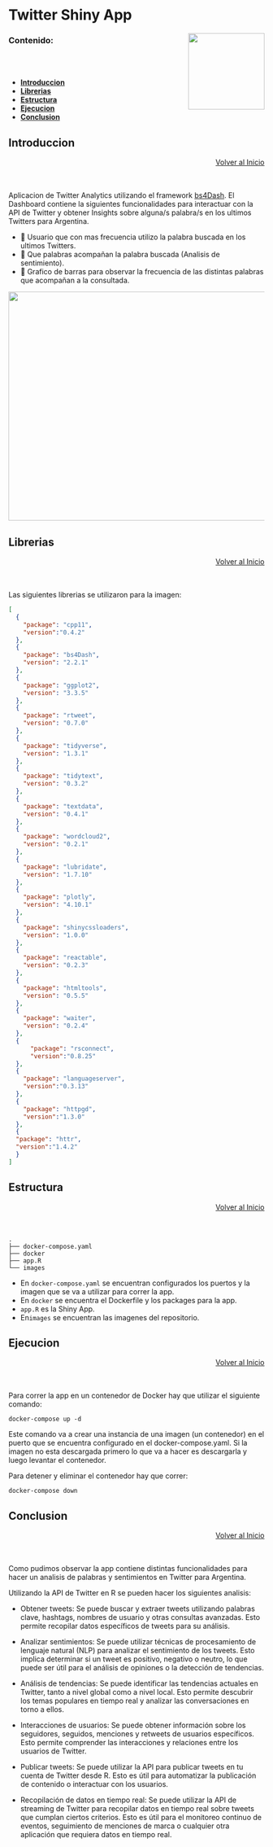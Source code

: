 

# Twitter Shiny App


<p>
<a href="https://rinterface.github.io/bs4Dash/" rel="nofollow"><img src="https://camo.githubusercontent.com/0c50278e279e08384b5a14b75112e4d65484105a9028e3ebe7c5192f438570a7/68747470733a2f2f72696e746572666163652e636f6d2f696e73742f696d616765732f627334446173682e737667" align="right" width="150" style="max-width: 100%;"></a>
</p>



### Contenido:
<br>
</br>

- [**Introduccion**](https://github.com/MGaloto/twitter_analytics#introduccion)
- [**Librerias**](https://github.com/MGaloto/twitter_analytics#librerias)
- [**Estructura**](https://github.com/MGaloto/twitter_analytics#estructura)
- [**Ejecucion**](https://github.com/MGaloto/twitter_analytics#ejecucion)
- [**Conclusion**](https://github.com/MGaloto/twitter_analytics#conclusion)


## Introduccion


<div style="text-align: right" class="toc-box">
 <a href="#top">Volver al Inicio</a>
</div>

<br>
</br>

Aplicacion de Twitter Analytics utilizando el framework [bs4Dash](https://rinterface.github.io/bs4Dash/). El Dashboard contiene la siguientes funcionalidades para interactuar con la API de Twitter y obtener Insights sobre alguna/s palabra/s en los ultimos Twitters para Argentina.


* :large_blue_circle: Usuario que con mas frecuencia utilizo la palabra buscada en los ultimos Twitters.
* :large_blue_circle: Que palabras acompañan la palabra buscada (Analisis de sentimiento).
* :large_blue_circle: Grafico de barras para observar la frecuencia de las distintas palabras que acompañan a la consultada.


<p align="center">
  <img width="650" height="450" src="images/tw.gif">
</p>


## Librerias


<div style="text-align: right" class="toc-box">
 <a href="#top">Volver al Inicio</a>
</div>

<br>
</br>

Las siguientes librerias se utilizaron para la imagen:

```json
[
  {
    "package": "cpp11",
    "version":"0.4.2"
  },
  {
    "package": "bs4Dash",
    "version": "2.2.1"
  },
  {
    "package": "ggplot2",
    "version": "3.3.5"
  },
  {
    "package": "rtweet",
    "version": "0.7.0"
  },
  {
    "package": "tidyverse",
    "version": "1.3.1"
  },
  {
    "package": "tidytext",
    "version": "0.3.2"
  },
  {
    "package": "textdata",
    "version": "0.4.1"
  },
  {
    "package": "wordcloud2",
    "version": "0.2.1"
  },
  {
    "package": "lubridate",
    "version": "1.7.10"
  },
  {
    "package": "plotly",
    "version": "4.10.1"
  },
  {
    "package": "shinycssloaders",
    "version": "1.0.0"
  },
  {
    "package": "reactable",
    "version": "0.2.3"
  },
  {
    "package": "htmltools",
    "version": "0.5.5"
  },
  {
    "package": "waiter",
    "version": "0.2.4"
  },
  {
      "package": "rsconnect",
      "version":"0.8.25"
  },
  {
    "package": "languageserver",
    "version":"0.3.13"
  },
  {
    "package": "httpgd",
    "version":"1.3.0"
  },
  {
  "package": "httr",
  "version":"1.4.2"
  }
]
```


## Estructura


<div style="text-align: right" class="toc-box">
 <a href="#top">Volver al Inicio</a>
</div>

<br>
</br>


``` shell
. 
├── docker-compose.yaml
├── docker
├── app.R
└── images
```

- En `docker-compose.yaml` se encuentran configurados los puertos y la imagen que se va a utilizar para correr la app.
- En `docker` se encuentra el Dockerfile y los packages para la app.
- `app.R` es la Shiny App.
- En`images` se encuentran las imagenes del repositorio.


## Ejecucion


<div style="text-align: right" class="toc-box">
 <a href="#top">Volver al Inicio</a>
</div>

<br>
</br>

Para correr la app en un contenedor de Docker hay que utilizar el siguiente comando:

``` shell
docker-compose up -d
```

Este comando va a crear una instancia de una imagen (un contenedor) en el puerto que se encuentra configurado en el docker-compose.yaml. Si la imagen no esta descargada primero lo que va a hacer es descargarla y luego levantar el contenedor.

Para detener y eliminar el contenedor hay que correr: 

``` shell
docker-compose down
```


## Conclusion


<div style="text-align: right" class="toc-box">
 <a href="#top">Volver al Inicio</a>
</div>

<br>
</br>


Como pudimos observar la app contiene distintas funcionalidades para hacer un analisis de palabras y sentimientos en Twitter para Argentina. 

Utilizando la API de Twitter en R se pueden hacer los siguientes analisis:

* Obtener tweets: Se puede buscar y extraer tweets utilizando palabras clave, hashtags, nombres de usuario y otras consultas avanzadas. Esto permite recopilar datos específicos de tweets para su análisis.

* Analizar sentimientos: Se puede utilizar técnicas de procesamiento de lenguaje natural (NLP) para analizar el sentimiento de los tweets. Esto implica determinar si un tweet es positivo, negativo o neutro, lo que puede ser útil para el análisis de opiniones o la detección de tendencias.

* Análisis de tendencias: Se puede identificar las tendencias actuales en Twitter, tanto a nivel global como a nivel local. Esto permite descubrir los temas populares en tiempo real y analizar las conversaciones en torno a ellos.

* Interacciones de usuarios: Se puede obtener información sobre los seguidores, seguidos, menciones y retweets de usuarios específicos. Esto permite comprender las interacciones y relaciones entre los usuarios de Twitter.

* Publicar tweets: Se puede utilizar la API para publicar tweets en tu cuenta de Twitter desde R. Esto es útil para automatizar la publicación de contenido o interactuar con los usuarios.

* Recopilación de datos en tiempo real: Se puede utilizar la API de streaming de Twitter para recopilar datos en tiempo real sobre tweets que cumplan ciertos criterios. Esto es útil para el monitoreo continuo de eventos, seguimiento de menciones de marca o cualquier otra aplicación que requiera datos en tiempo real.

